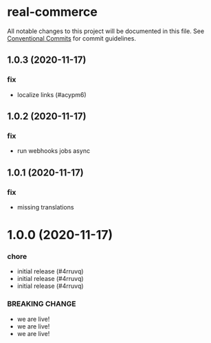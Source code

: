 # real-commerce

All notable changes to this project will be documented in this file.
See [Conventional Commits](https://conventionalcommits.org) for commit guidelines.

## 1.0.3 (2020-11-17)


### fix

* localize links (#acypm6)





## 1.0.2 (2020-11-17)


### fix

* run webhooks jobs async





## 1.0.1 (2020-11-17)


### fix

* missing translations





# 1.0.0 (2020-11-17)


### chore

* initial release (#4rruvq)
* initial release (#4rruvq)
* initial release (#4rruvq)


### BREAKING CHANGE

* we are live!
* we are live!
* we are live!
